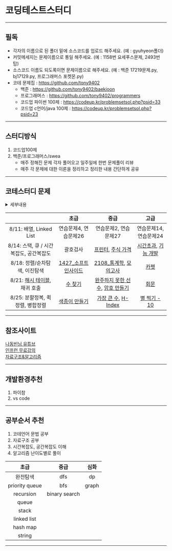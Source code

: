 # 코딩테스트스터디
---
## __필독__
- 각자의 이름으로 된 폴더 밑에 소스코드를 업로드 해주세요. (예 : gyuhyeon폴더)   
- 커밋메세지는 문제이름으로 통일 해주세요. (예 : 1158번 요세푸스문제, 2493번 탑)  
- 소스코드 이름도 되도록이면 문제이름으로 해주세요. (예 : 백준 17219문제.py, bj17129.py, 프로그래머스 포켓몬.py)
- 코테 문제집 : https://github.com/tony9402
    - 백준 : https://github.com/tony9402/baekjoon
    - 프로그래머스 : https://github.com/tony9402/programmers
    -  코드업 파이썬 100제 : https://codeup.kr/problemsetsol.php?psid=33
    -  코드업 c언어/java 100제 : https://codeup.kr/problemsetsol.php?psid=23
---
## __스터디방식__
1. 코드업100제
2. 백준/프로그래머스/swea
    -  매주 정해진 문제 각자 풀어오고 일주일에 한번 문제풀이 리뷰
    -  매주 각 문제에 대한 이론을 정리하고 정리한 내용 간단하게 공유
---
## __코테스터디 문제__
<details>
<summary>세부내용</summary>
<div markdown="1">

<br/>
    
1. 사이트 주소: https://swexpertacademy.com/
2. 들어가는 방법: 로그인 -> Learn -> Course -> Programming Beginner -> Python programming 기초(2)
3. 자료구조- [리스트, 튜플 문제풀이](https://swexpertacademy.com/main/learn/course/subjectDetail.do?courseId=AVuPDAe6AATw5UW6&subjectId=AWT4IN2a2nIDFAVT#)

8/14: 스택, 큐

프로그래머스
1. 사이트 주소: https://programmers.co.kr/
2. 들어가는 방법: 로그인 -> 우측상단 ≡ 클릭 -> 코딩테스트 연습 -> 스택/큐
3. 바로가기 링크: [스택, 큐](https://programmers.co.kr/learn/courses/30/parts/12081#)
</div>
</details>

||초급|중급|고급|
|:---:|:---:|:---:|:---:|
|8/11: 배열, Linked List|연습문제4, 연습문제26|연습문제2, 연습문제27|연습문제14, 연습문제24|
|8/14: 스택, 큐 / 시간복잡도, 공간복잡도|괄호검사|[프린터](https://programmers.co.kr/learn/courses/30/lessons/42587), [주식 가격](https://programmers.co.kr/learn/courses/30/lessons/42584)|[시간초과](https://www.acmicpc.net/problem/11332), [기능 개발](https://programmers.co.kr/learn/courses/30/lessons/42586)|
|8/18: 정렬/순차탐색, 이진탐색|[1427_소프트인사이드](https://www.acmicpc.net/problem/1427)|[2108_통계학](https://www.acmicpc.net/problem/2108), [모의고사](https://programmers.co.kr/learn/courses/30/lessons/42840)|[카펫](https://programmers.co.kr/learn/courses/30/lessons/42842)|
|8/21: [해시 테이블](https://dev-kani.tistory.com/1), 재귀 호출|[수 찾기](https://www.acmicpc.net/problem/1920)|[완주하지 못한 선수](https://programmers.co.kr/learn/courses/30/lessons/42576), [암호 만들기](https://www.acmicpc.net/problem/1759)|[회문](https://www.acmicpc.net/problem/17609)|
|8/25: 분할정복, 퀵정렬, 병합정렬|[색종이 만들기](https://www.acmicpc.net/problem/2630)|[가장 큰 수](https://programmers.co.kr/learn/courses/30/lessons/42746), [H-Index](https://programmers.co.kr/learn/courses/30/lessons/42747)|[별 찍기 - 10](https://www.acmicpc.net/problem/2447)|

---
## __참조사이트__
[나동빈님 유튜브](https://www.youtube.com/watch?v=qQ5iLNjpxSk)  
[인프런 무료강의](https://www.inflearn.com/course/%EC%95%8C%EA%B3%A0%EB%A6%AC%EC%A6%98-%EA%B0%95%EC%A2%8C/)  
[자료구조&알고리즘](https://gmlwjd9405.github.io/2017/10/01/basic-concepts-of-development-algorithm.html)

---
## __개발환경추천__
1. 파이참
2. vs code
---
## __공부순서 추천__
1. 코테언어 문법 공부
2. 자료구조 공부
3. 시간복잡도, 공간복잡도 이해
4. 알고리즘 난이도별로 풀이  

|초급|중급|심화|
|:---:|:---:|:---:|
|완전탐색|dfs|dp|
|priority queue|bfs|graph|
|recursion|binary search||
|queue|||
|stack|||
|linked list|||
|hash map|||
|string|||

---
